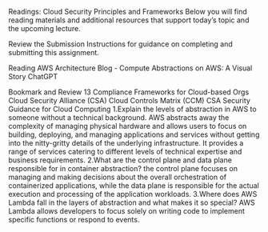 Readings: Cloud Security Principles and Frameworks
Below you will find reading materials and additional resources that support today’s topic and the upcoming lecture.

Review the Submission Instructions for guidance on completing and submitting this assignment.

Reading
AWS Architecture Blog - Compute Abstractions on AWS: A Visual Story
ChatGPT

Bookmark and Review
13 Compliance Frameworks for Cloud-based Orgs
Cloud Security Alliance (CSA)
Cloud Controls Matrix (CCM)
CSA Security Guidance for Cloud Computing
1.Explain the levels of abstraction in AWS to someone without a technical background. AWS abstracts away the complexity of managing physical hardware and allows users to focus on building, deploying, and managing applications and services without getting into the nitty-gritty details of the underlying infrastructure. It provides a range of services catering to different levels of technical expertise and business requirements.
2.What are the control plane and data plane responsible for in container abstraction?  the control plane focuses on managing and making decisions about the overall orchestration of containerized applications, while the data plane is responsible for the actual execution and processing of the application workloads. 
3.Where does AWS Lambda fall in the layers of abstraction and what makes it so special?  AWS Lambda allows developers to focus solely on writing code to implement specific functions or respond to events. 
